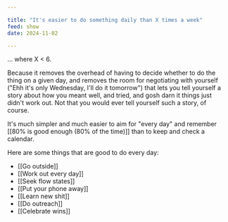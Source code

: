 ```yaml
---

title: "It's easier to do something daily than X times a week"
feed: show
date: 2024-11-02

---
```


... where X < 6.

Because it removes the overhead of having to decide whether to do the thing on a given day, and removes the room for negotiating with yourself ("Ehh it's only Wednesday, I'll do it tomorrow") that lets you tell yourself a story about how you meant well, and tried, and gosh darn it things just didn't work out. Not that you would ever tell yourself such a story, of course.

It's much simpler and much easier to aim for "every day" and remember [[80% is good enough (80% of the time)]] than to keep and check a calendar.

Here are some things that are good to do every day:

- [[Go outside]]
- [[Work out every day]]
- [[Seek flow states]]
- [[Put your phone away]]
- [[Learn new shit]]
- [[Do outreach]]
- [[Celebrate wins]]